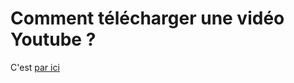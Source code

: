 # Comment télécharger une vidéo Youtube ?
C'est [par ici](https://ecologiccode.github.io/infomatique/Web/Download-Youtube-fr.html)
